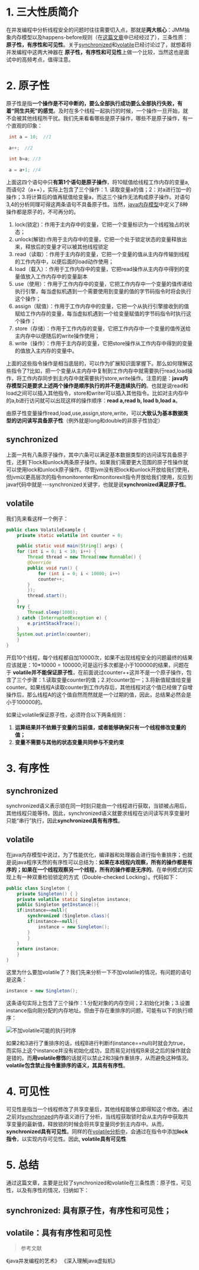 # 1. 三大性质简介 #
在并发编程中分析线程安全的问题时往往需要切入点，那就是**两大核心**：JMM抽象内存模型以及happens-before规则（在[这篇文章](../03.java内存模型以及happens-before规则/Java内存模型以及happens-before.md)中已经经过了），三条性质：**原子性，有序性和可见性**。关于[synchronized](../04.彻底理解synchronized/java关键字---synchronized.md)和[volatile](../05.彻底理解volatile/java关键字---volatile.md)已经讨论过了，就想着将并发编程中这两大神器在 **原子性，有序性和可见性**上做一个比较，当然这也是面试中的高频考点，值得注意。

# 2. 原子性 #
原子性是指**一个操作是不可中断的，要么全部执行成功要么全部执行失败，有着“同生共死”的感觉**。及时在多个线程一起执行的时候，一个操作一旦开始，就不会被其他线程所干扰。我们先来看看哪些是原子操作，哪些不是原子操作，有一个直观的印象：

```java
 int a = 10;  //1
 
 a++;  //2
 
 int b=a; //3
 
 a = a+1; //4
 ```

上面这四个语句中只**有第1个语句是原子操作**，将10赋值给线程工作内存的变量a,而语句2（a++），实际上包含了三个操作：1. 读取变量a的值；2：对a进行加一的操作；3.将计算后的值再赋值给变量a，而这三个操作无法构成原子操作。对语句3,4的分析同理可得这两条语句不具备原子性。当然，[java内存模型](../03.java内存模型以及happens-before规则/Java内存模型以及happens-before.md)中定义了8种操作都是原子的，不可再分的。

1. lock(锁定)：作用于主内存中的变量，它把一个变量标识为一个线程独占的状态；
2. unlock(解锁):作用于主内存中的变量，它把一个处于锁定状态的变量释放出来，释放后的变量才可以被其他线程锁定
3. read（读取）：作用于主内存的变量，它把一个变量的值从主内存传输到线程的工作内存中，以便后面的load动作使用；
4. load（载入）：作用于工作内存中的变量，它把read操作从主内存中得到的变量值放入工作内存中的变量副本
5. use（使用）：作用于工作内存中的变量，它把工作内存中一个变量的值传递给执行引擎，每当虚拟机遇到一个需要使用到变量的值的字节码指令时将会执行这个操作；
6. assign（赋值）：作用于工作内存中的变量，它把一个从执行引擎接收到的值赋给工作内存的变量，每当虚拟机遇到一个给变量赋值的字节码指令时执行这个操作；
7. store（存储）：作用于工作内存的变量，它把工作内存中一个变量的值传送给主内存中以便随后的write操作使用；
8. write（操作）：作用于主内存的变量，它把store操作从工作内存中得到的变量的值放入主内存的变量中。

上面的这些指令操作是相当底层的，可以作为扩展知识面掌握下。那么如何理解这些指令了?比如，把一个变量从主内存中复制到工作内存中就需要执行read,load操作，将工作内存同步到主内存中就需要执行store,write操作。注意的是：**java内存模型只是要求上述两个操作是顺序执行的并不是连续执行的**。也就是说read和load之间可以插入其他指令，store和writer可以插入其他指令。比如对主内存中的a,b进行访问就可以出现这样的操作顺序：**read a,read b, load b,load a**。

由原子性变量操作read,load,use,assign,store,write，可以**大致认为基本数据类型的访问读写具备原子性**（例外就是long和double的非原子性协定）

## synchronized

上面一共有八条原子操作，其中六条可以满足基本数据类型的访问读写具备原子性，还剩下lock和unlock两条原子操作。如果我们需要更大范围的原子性操作就可以使用lock和unlock原子操作。尽管jvm没有把lock和unlock开放给我们使用，但jvm以更高层次的指令monitorenter和monitorexit指令开放给我们使用，反应到java代码中就是---synchronized关键字，也就是说**synchronized满足原子性**。

## volatile
我们先来看这样一个例子：
```java
public class VolatileExample {
    private static volatile int counter = 0;

    public static void main(String[] args) {
	for (int i = 0; i < 10; i++) {
	    Thread thread = new Thread(new Runnable() {
		@Override
		public void run() {
		    for (int i = 0; i < 10000; i++)
			counter++;
		}
	    });
	    thread.start();
	}
	try {
	    Thread.sleep(1000);
	} catch (InterruptedException e) {
	    e.printStackTrace();
	}
	System.out.println(counter);
    }
}
```

开启10个线程，每个线程都自加10000次，如果不出现线程安全的问题最终的结果应该就是：10*10000 = 100000;可是运行多次都是小于100000的结果，问题在于 **volatile并不能保证原子性**，在前面说过counter++这并不是一个原子操作，包含了三个步骤：1.读取变量counter的值；2.对counter加一；3.将新值赋值给变量counter。如果线程A读取counter到工作内存后，其他线程对这个值已经做了自增操作后，那么线程A的这个值自然而然就是一个过期的值，因此，总结果必然会是小于100000的。

如果让volatile保证原子性，必须符合以下两条规则：

1. **运算结果并不依赖于变量的当前值，或者能够确保只有一个线程修改变量的值；**
2. **变量不需要与其他的状态变量共同参与不变约束**

# 3. 有序性 #

## synchronized

synchronized语义表示锁在同一时刻只能由一个线程进行获取，当锁被占用后，其他线程只能等待。因此，synchronized语义就要求线程在访问读写共享变量时只能“串行”执行，因此**synchronized具有有序性**。

## volatile

在java内存模型中说过，为了性能优化，编译器和处理器会进行指令重排序；也就是说java程序天然的有序性可以总结为：**如果在本线程内观察，所有的操作都是有序的；如果在一个线程观察另一个线程，所有的操作都是无序的**。在单例模式的实现上有一种双重检验锁定的方式（Double-checked Locking）。代码如下：

```java
public class Singleton {
    private Singleton() { }
    private volatile static Singleton instance;
    public Singleton getInstance(){
	if(instance==null){
	    synchronized (Singleton.class){
		if(instance==null){
		    instance = new Singleton();
		}
	    }
	}
	return instance;
    }
}
```

这里为什么要加volatile了？我们先来分析一下不加volatile的情况，有问题的语句是这条：

```java
instance = new Singleton();
```

这条语句实际上包含了三个操作：1.分配对象的内存空间；2.初始化对象；3.设置instance指向刚分配的内存地址。但由于存在重排序的问题，可能有以下的执行顺序：

![不加volatile可能的执行时序](不加volatile可能的执行时序.png)


如果2和3进行了重排序的话，线程B进行判断if(instance==null)时就会为true，而实际上这个instance并没有初始化成功，显而易见对线程B来说之后的操作就会是错的。而**用volatile修饰**的话就可以禁止2和3操作重排序，从而避免这种情况。**volatile包含禁止指令重排序的语义，其具有有序性**。
# 4. 可见性 #

可见性是指当一个线程修改了共享变量后，其他线程能够立即得知这个修改。通过之前对[synchronzed](../04.彻底理解synchronized/java关键字---synchronized.md)内存语义进行了分析，当线程获取锁时会从主内存中获取共享变量的最新值，释放锁的时候会将共享变量同步到主内存中。从而，**synchronized具有可见性**。同样的在[volatile分析中](../05.彻底理解volatile/java关键字---volatile.md)，会通过在指令中添加**lock指令**，以实现内存可见性。因此, **volatile具有可见性**

# 5. 总结 #
通过这篇文章，主要是比较了synchronized和volatile在三条性质：原子性，可见性，以及有序性的情况，归纳如下：

## **synchronized: 具有原子性，有序性和可见性**；
## **volatile：具有有序性和可见性**


> 参考文献

《java并发编程的艺术》
《深入理解java虚拟机》
